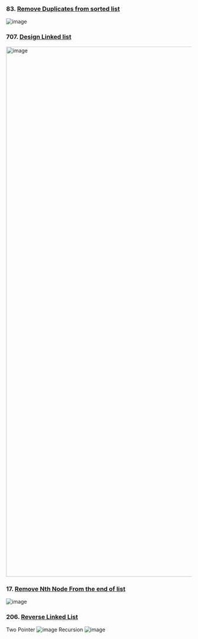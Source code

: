 ### 83. [Remove Duplicates from sorted list](https://leetcode.com/problems/remove-duplicates-from-sorted-list/description/)
![image](https://github.com/zyalin459/Leetcode/assets/143965223/e08ef1f5-398a-487d-9b60-e35363bccc8c)


### 707. [Design Linked list](https://leetcode.com/problems/design-linked-list/description/)
<img width="1440" alt="image" src="https://github.com/zyalin459/Leetcode/assets/143965223/7c1f9380-2812-49cd-8b01-f8e5b89cdc41">


### 17. [Remove Nth Node From the end of list](https://leetcode.com/problems/remove-nth-node-from-end-of-list/description/)
![image](https://github.com/zyalin459/Leetcode/assets/143965223/ab288b80-1a4e-41d0-9640-b53983c4b06c)

### 206. [Reverse Linked List](https://leetcode.com/problems/reverse-linked-list/description/)
Two Pointer
![image](https://github.com/zyalin459/Leetcode/assets/143965223/a68ef542-c3f8-42e4-9348-10d8a72680d2)
Recursion
![image](https://github.com/zyalin459/Leetcode/assets/143965223/b639dee9-8ba1-4e64-8832-3e1471ac3ac8)

